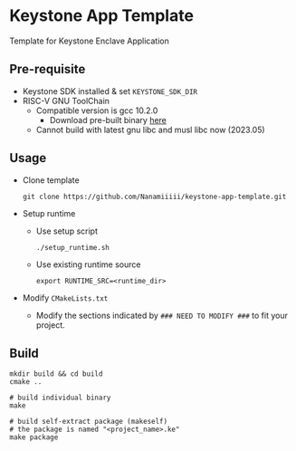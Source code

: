 # Keystone App Template
Template for Keystone Enclave Application

## Pre-requisite
- Keystone SDK installed & set `KEYSTONE_SDK_DIR`
- RISC-V GNU ToolChain
  - Compatible version is gcc 10.2.0
    - Download pre-built binary [here](https://keystone-enclave.eecs.berkeley.edu/files/riscv-toolchain-lp64d-rv64gc-2021.01.bionic.7z)
  - Cannot build with latest gnu libc and musl libc now (2023.05)

## Usage
- Clone template
  ```
  git clone https://github.com/Nanamiiiii/keystone-app-template.git
  ```
  

- Setup runtime
  - Use setup script
    ```
    ./setup_runtime.sh
    ```
  - Use existing runtime source
    ```
    export RUNTIME_SRC=<runtime_dir>
    ```

- Modify `CMakeLists.txt`
  - Modify the sections indicated by `### NEED TO MODIFY ###` to fit your project.

## Build
```
mkdir build && cd build
cmake ..

# build individual binary
make

# build self-extract package (makeself)
# the package is named "<project_name>.ke" 
make package
```


